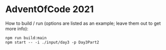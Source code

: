 # AdventOfCode 2021

How to build / run (options are listed as an example; leave them out to get more info):

```
npm run build:main
npm start -- -i ./input/day3 -p Day3Part2
```
